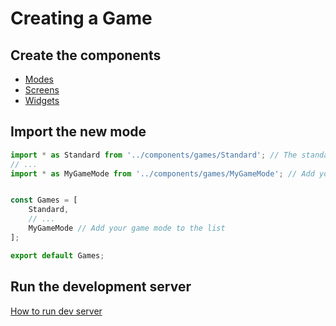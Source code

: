 # Creating a Game

## Create the components

- [Modes](Components/modes)
- [Screens](Components/screens)
- [Widgets](Components/widgets)

## Import the new mode
```jsx title="client/src/modules/Games.js"
import * as Standard from '../components/games/Standard'; // The standard game mode
// ...
import * as MyGameMode from '../components/games/MyGameMode'; // Add your game mode


const Games = [
    Standard,
    // ...
    MyGameMode // Add your game mode to the list
];

export default Games;
```

## Run the development server

[How to run dev server](/docs/rundevserver)